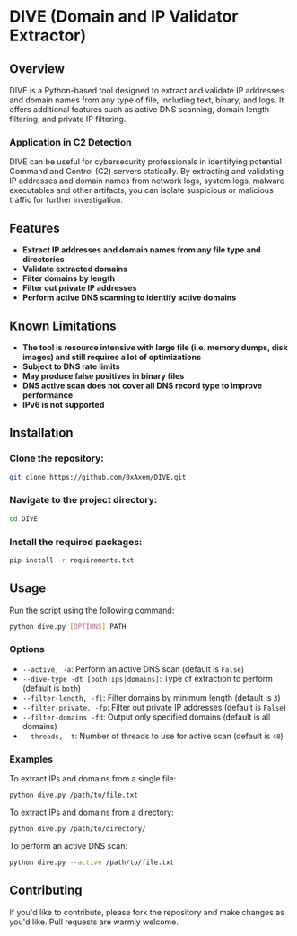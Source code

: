 # DIVE (Domain and IP Validator Extractor)
## Overview
DIVE is a Python-based tool designed to extract and validate IP addresses and domain names from any type of file, including text, binary, and logs. It offers additional features such as active DNS scanning, domain length filtering, and private IP filtering.
### Application in C2 Detection
DIVE can be useful for cybersecurity professionals in identifying potential Command and Control (C2) servers statically. By extracting and validating IP addresses and domain names from network logs, system logs, malware executables and other artifacts, you can isolate suspicious or malicious traffic for further investigation.
## Features
- **Extract IP addresses and domain names from any file type and directories**
- **Validate extracted domains**
- **Filter domains by length**
- **Filter out private IP addresses**
- **Perform active DNS scanning to identify active domains**
## Known Limitations
- **The tool is resource intensive with large file (i.e. memory dumps, disk images) and still requires a lot of optimizations**
- **Subject to DNS rate limits**
- **May produce false positives in binary files**
- **DNS active scan does not cover all DNS record type to improve performance**
- **IPv6 is not supported**
## Installation
### Clone the repository:
```bash
git clone https://github.com/0xAxem/DIVE.git
```
### Navigate to the project directory:
```bash
cd DIVE
```
### Install the required packages:
```bash
pip install -r requirements.txt
```
## Usage
Run the script using the following command:
```bash
python dive.py [OPTIONS] PATH
```
### Options
- `--active, -a`: Perform an active DNS scan (default is `False`)
- `--dive-type -dt [both|ips|domains]`: Type of extraction to perform (default is `both`)
- `--filter-length, -fl`: Filter domains by minimum length (default is `3`)
- `--filter-private, -fp`: Filter out private IP addresses (default is `False`)
- `--filter-domains -fd`: Output only specified domains (default is all domains)
- `--threads, -t`: Number of threads to use for active scan (default is `40`)
### Examples
To extract IPs and domains from a single file:
```bash
python dive.py /path/to/file.txt
```
To extract IPs and domains from a directory:
```bash
python dive.py /path/to/directory/
```
To perform an active DNS scan:
```bash
python dive.py --active /path/to/file.txt
```
## Contributing
If you'd like to contribute, please fork the repository and make changes as you'd like. Pull requests are warmly welcome.
